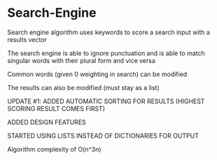 # Search-Engine
Search engine algorithm uses keywords to score a search input with a results vector

The search engine is able to ignore punctuation and is able to match singular words with their plural form and vice versa

Common words (given 0 weighting in search) can be modified

The results can also be modified (must stay as a list)

UPDATE #1:
  ADDED AUTOMATIC SORTING FOR RESULTS (HIGHEST SCORING RESULT COMES FIRST)
  
  ADDED DESIGN FEATURES
  
  STARTED USING LISTS INSTEAD OF DICTIONARIES FOR OUTPUT

Algorithm complexity of O(n^3n)
